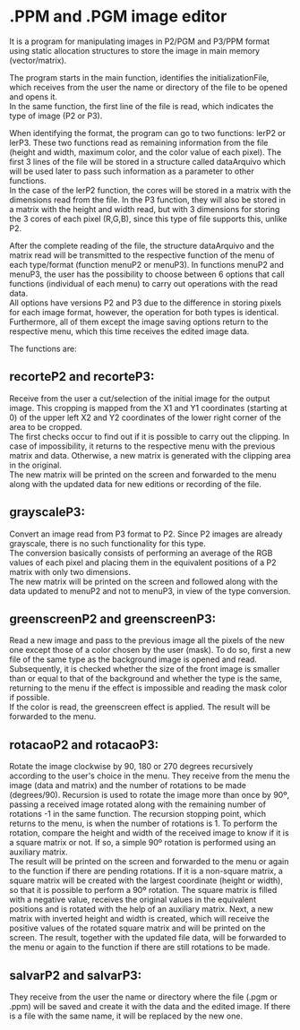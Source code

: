 # .PPM and .PGM image editor
 
It is a program for manipulating images in P2/PGM and P3/PPM format using static allocation structures to store the image in main memory (vector/matrix).  
  
The program starts in the main function, identifies the initializationFile, which receives from the user the name or directory of the file to be opened and opens it.  
In the same function, the first line of the file is read, which indicates the type of image (P2 or P3).  

When identifying the format, the program can go to two functions: lerP2 or lerP3. These two functions read as remaining information from the file (height and width, maximum color, and the color value of each pixel). The first 3 lines of the file will be stored in a structure called dataArquivo which will be used later to pass such information as a parameter to other functions.  
In the case of the lerP2 function, the cores will be stored in a matrix with the dimensions read from the file. In the P3 function, they will also be stored in a matrix with the height and width read, but with 3 dimensions for storing the 3 cores of each pixel (R,G,B), since this type of file supports this, unlike P2.    
  
After the complete reading of the file, the structure dataArquivo and the matrix read will be transmitted to the respective function of the menu of each type/format (function menuP2 or menuP3). In functions menuP2 and menuP3, the user has the possibility to choose between 6 options that call functions (individual of each menu) to carry out operations with the read data.  
All options have versions P2 and P3 due to the difference in storing pixels for each image format, however, the operation for both types is identical. Furthermore, all of them except the image saving options return to the respective menu, which this time receives the edited image data.  
  
The functions are:  
  
## recorteP2 and recorteP3:  
Receive from the user a cut/selection of the initial image for the output image. This cropping is mapped from the X1 and Y1 coordinates (starting at 0) of the upper left X2 and Y2 coordinates of the lower right corner of the area to be cropped.  
The first checks occur to find out if it is possible to carry out the clipping. In case of impossibility, it returns to the respective menu with the previous matrix and data. Otherwise, a new matrix is generated with the clipping area in the original.  
The new matrix will be printed on the screen and forwarded to the menu along with the updated data for new editions or recording of the file.  
  
## grayscaleP3:
Convert an image read from P3 format to P2. Since P2 images are already grayscale, there is no such functionality for this type.  
The conversion basically consists of performing an average of the RGB values of each pixel and placing them in the equivalent positions of a P2 matrix with only two dimensions.  
The new matrix will be printed on the screen and followed along with the data updated to menuP2 and not to menuP3, in view of the type conversion.  

## greenscreenP2 and greenscreenP3:
Read a new image and pass to the previous image all the pixels of the new one except those of a color chosen by the user (mask). To do so, first a new file of the same type as the background image is opened and read.  
Subsequently, it is checked whether the size of the front image is smaller than or equal to that of the background and whether the type is the same, returning to the menu if the effect is impossible and reading the mask color if possible.  
If the color is read, the greenscreen effect is applied. The result will be forwarded to the menu.  

## rotacaoP2 and rotacaoP3:
Rotate the image clockwise by 90, 180 or 270 degrees recursively according to the user's choice in the menu. They receive from the menu the image (data and matrix) and the number of rotations to be made (degrees/90). Recursion is used to rotate the image more than once by 90º, passing a received image rotated along with the remaining number of rotations -1 in the same function. The recursion stopping point, which returns to the menu, is when the number of rotations is 1.
To perform the rotation, compare the height and width of the received image to know if it is a square matrix or not. If so, a simple 90º rotation is performed using an auxiliary matrix.  
The result will be printed on the screen and forwarded to the menu or again to the function if there are pending rotations.
If it is a non-square matrix, a square matrix will be created with the largest coordinate (height or width), so that it is possible to perform a 90º rotation. The square matrix is filled with a negative value, receives the original values in the equivalent positions and is rotated with the help of an auxiliary matrix. Next, a new matrix with inverted height and width is created, which will receive the positive values of the rotated square matrix and will be printed on the screen. The result, together with the updated file data, will be forwarded to the menu or again to the function if there are still rotations to be made.  

## salvarP2 and salvarP3:
They receive from the user the name or directory where the file (.pgm or .ppm) will be saved and create it with the data and the edited image. If there is a file with the same name, it will be replaced by the new one.
